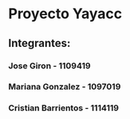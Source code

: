 # Proyecto Yayacc
## Integrantes:
### Jose Giron - 1109419
### Mariana Gonzalez - 1097019
### Cristian Barrientos - 1114119
